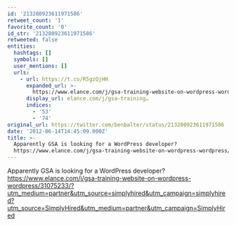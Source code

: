 ```yaml
---
id: '213280923611971586'
retweet_count: '1'
favorite_count: '0'
id_str: '213280923611971586'
retweeted: false
entities:
  hashtags: []
  symbols: []
  user_mentions: []
  urls:
    - url: https://t.co/R5gzQjHH
      expanded_url: >-
        https://www.elance.com/j/gsa-training-website-on-wordpress-wordpress/31075233/?utm_medium=partner&utm_source=simplyhired&utm_campaign=simplyhired?utm_source=SimplyHired&utm_medium=partner&utm_campaign=SimplyHired
      display_url: elance.com/j/gsa-training…
      indices:
        - '53'
        - '74'
original_url: https://twitter.com/benbalter/status/213280923611971586
date: '2012-06-14T14:45:09.000Z'
title: >-
  Apparently GSA is looking for a WordPress developer?
  https://www.elance.com/j/gsa-training-website-on-wordpress-wordpress/31075233/?utm_medium=partner&utm_source=simplyhired&utm_campaign=simplyhired?utm_source=SimplyHired&utm_medium=partner&utm_campaign=SimplyHired
---
```


Apparently GSA is looking for a WordPress developer? https://www.elance.com/j/gsa-training-website-on-wordpress-wordpress/31075233/?utm_medium=partner&utm_source=simplyhired&utm_campaign=simplyhired?utm_source=SimplyHired&utm_medium=partner&utm_campaign=SimplyHired